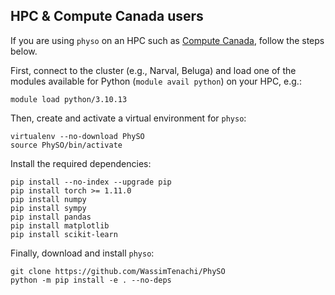 ## HPC & Compute Canada users

If you are using `physo` on an HPC such as [Compute Canada](https://alliancecan.ca/en), follow the steps below.

First, connect to the cluster (e.g., Narval, Beluga) and load one of the modules available for Python (```module avail python```) on your HPC, e.g.:
```
module load python/3.10.13
```
Then, create and activate a virtual environment for `physo`:
```
virtualenv --no-download PhySO
source PhySO/bin/activate
```

Install the required dependencies:
```
pip install --no-index --upgrade pip
pip install torch >= 1.11.0
pip install numpy
pip install sympy
pip install pandas
pip install matplotlib
pip install scikit-learn
```
Finally, download and install `physo`:
```
git clone https://github.com/WassimTenachi/PhySO
python -m pip install -e . --no-deps
```
